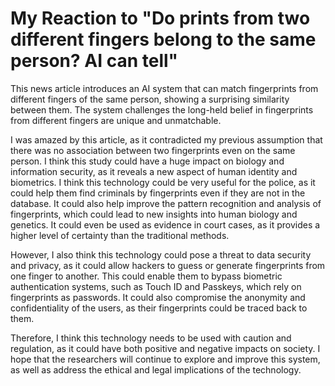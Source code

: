 # My Reaction to "Do prints from two different fingers belong to the same person? AI can tell"

This news article introduces an AI system that can match fingerprints from different fingers of the same person, showing a surprising similarity between them. The system challenges the long-held belief in fingerprints from different fingers are unique and unmatchable.

I was amazed by this article, as it contradicted my previous assumption that there was no association between two fingerprints even on the same person. I think this study could have a huge impact on biology and information security, as it reveals a new aspect of human identity and biometrics.
I think this technology could be very useful for the police, as it could help them find criminals by fingerprints even if they are not in the database. It could also help improve the pattern recognition and analysis of fingerprints, which could lead to new insights into human biology and genetics. It could even be used as evidence in court cases, as it provides a higher level of certainty than the traditional methods.

However, I also think this technology could pose a threat to data security and privacy, as it could allow hackers to guess or generate fingerprints from one finger to another. This could enable them to bypass biometric authentication systems, such as Touch ID and Passkeys, which rely on fingerprints as passwords. It could also compromise the anonymity and confidentiality of the users, as their fingerprints could be traced back to them.

Therefore, I think this technology needs to be used with caution and regulation, as it could have both positive and negative impacts on society. I hope that the researchers will continue to explore and improve this system, as well as address the ethical and legal implications of the technology.
